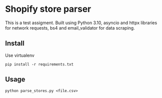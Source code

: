 # Shopify store parser

This is a test assigment.
Built using Python 3.10, asyncio and httpx libraries for network requests, 
bs4 and email_validator for data scraping.



## Install
Use virtualenv

```
pip install -r requirements.txt
```

## Usage

```
python parse_stores.py <file.csv>
```
